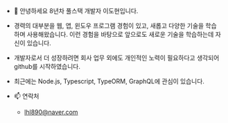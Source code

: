- 👋 안녕하세요 8년차 풀스택 개발자 이도현입니다.
- 경력의 대부분을 웹, 앱, 윈도우 프로그램 경험이 있고, 새롭고 다양한 기술을 학습하며 사용해왔습니다. 이런 경험을 바탕으로 앞으로도 새로운 기술을 학습하는데 자신이 있습니다.
- 개발자로서 더 성장하려면 회사 업무 외에도 개인적인 노력이 필요하다고 생각되어 github를 시작하였습니다.

- 최근에는 Node.js, Typescript, TypeORM, GraphQL에 관심이 있습니다.

- 📫 연락처
  - lhl890@naver.com

<!---
dobot0101/dobot0101 is a ✨ special ✨ repository because its `README.md` (this file) appears on your GitHub profile.
You can click the Preview link to take a look at your changes.
--->

